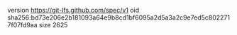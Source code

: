 version https://git-lfs.github.com/spec/v1
oid sha256:bd73e206e2b181093a64e9b8cd1bf6095a2d5a3a2c9e7ed5c8022717f07fd9aa
size 2625
